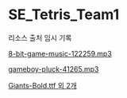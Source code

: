# SE_Tetris_Team1

리소스 출처 임시 기록 

[8-bit-game-music-122259.mp3](https://pixabay.com/ko/music/%EB%B9%84%EB%94%94%EC%98%A4-%EA%B2%8C%EC%9E%84-8-bit-game-music-122259/)

[gameboy-pluck-41265.mp3](https://pixabay.com/ko/sound-effects/gameboy-pluck-41265/)

[Giants-Bold.ttf 외 2개](https://www.giantsclub.com/html/?pcode=1007)


